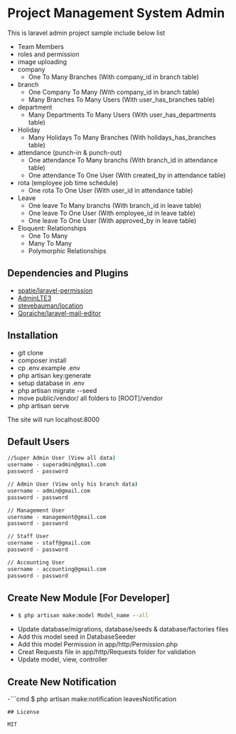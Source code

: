 # Project Management System Admin

This is laravel admin project sample include below list

- <i class="fas fa-users nav-icon"></i> Team Members
- roles and permission
- image uploading
- company 
  - One To Many Branches (With company_id in branch table)
- branch
  - One Company To Many (With company_id in branch table)
  - Many Branches To Many Users (With user_has_branches table)
- department
  - Many Departments To Many Users (With user_has_departments table)
- Holiday
  - Many Holidays To Many Branches (With holidays_has_branches table)
- attendance (punch-in & punch-out)
  - One attendance To Many branchs (With branch_id in attendance table)
  - One attendance To One User (With created_by in attendance table)
- rota (employee job time schedule)
  - One rota To One User (With user_id in attendance table)
- Leave
  - One leave To Many branchs (With branch_id in leave table)
  - One leave To One User (With employee_id in leave table)
  - One leave To One User (With approved_by in leave table)
- Eloquent: Relationships
  - One To Many
  - Many To Many
  - Polymorphic Relationships

## Dependencies and Plugins

- [spatie/laravel-permission](https://github.com/spatie/laravel-permission)
- [AdminLTE3](https://adminlte.io/themes/v3/)
- [stevebauman/location](https://github.com/stevebauman/location)
- [Qoraiche/laravel-mail-editor](https://github.com/Qoraiche/laravel-mail-editor)

## Installation

- git clone
- composer install
- cp .env.example .env
- php artisan key:generate
- setup database in .env
- php artisan migrate --seed
- move public/vendor/ all folders to [ROOT]/vendor
- php artisan serve

The site will run localhost:8000

## Default Users

```cmd
//Super Admin User (View all data)
username - superadmin@gmail.com
password - password

// Admin User (View only his branch data)
username - admin@gmail.com
password - password

// Management User
username - management@gmail.com
password - password

// Staff User
username - staff@gmail.com
password - password

// Accounting User
username - accounting@gmail.com
password - password
```
## Create New Module [For Developer]

- ```cmd 
  $ php artisan make:model Model_name --all
  ```
- Update database/migrations, database/seeds & database/factories files
- Add this model seed in DatabaseSeeder
- Add this model Permission in app/http/Permission.php
- Creat Requests file in app/http/Requests folder for validation
- Update model, view, controller 

## Create New Notification
-```cmd 
  $ php artisan make:notification leavesNotification
  ```
## License

MIT
